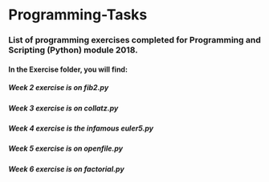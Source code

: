 # Programming-Tasks
### List of programming exercises completed for Programming and Scripting (Python) module 2018.
#### In the Exercise folder, you will find:
##### Week 2 exercise is on fib2.py
##### Week 3 exercise is on collatz.py
##### Week 4 exercise is the infamous euler5.py
##### Week 5 exercise is on openfile.py
##### Week 6 exercise is on factorial.py
